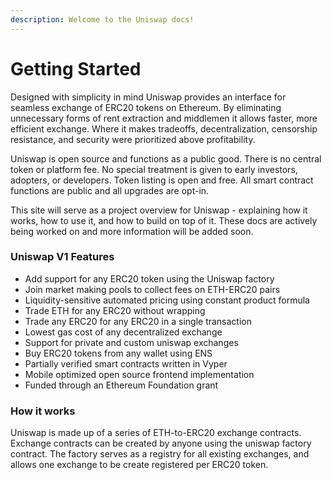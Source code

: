 ```yaml
---
description: Welcome to the Uniswap docs!
---
```


# Getting Started

Designed with simplicity in mind Uniswap provides an interface for seamless exchange of ERC20 tokens on Ethereum. By eliminating unnecessary forms of rent extraction and middlemen it allows faster, more efficient exchange. Where it makes tradeoffs, decentralization, censorship resistance, and security were prioritized above profitability. 

Uniswap is open source and functions as a public good. There is no central token or platform fee. No special treatment is given to early investors, adopters, or developers. Token listing is open and free. All smart contract functions are public and all upgrades are opt-in. 

This site will serve as a project overview for Uniswap - explaining how it works, how to use it, and how to build on top of it. These docs are actively being worked on and more information will be added soon.



### Uniswap V1 Features

* Add support for any ERC20 token using the Uniswap factory
* Join market making pools to collect fees on ETH-ERC20 pairs
* Liquidity-sensitive automated pricing using constant product formula
* Trade ETH for any ERC20 without wrapping
* Trade any ERC20 for any ERC20 in a single transaction 
* Lowest gas cost of any decentralized exchange
* Support for private and custom uniswap exchanges
* Buy ERC20 tokens from any wallet using ENS
* Partially verified smart contracts written in Vyper
* Mobile optimized open source frontend implementation  
* Funded through an Ethereum Foundation grant

### How it works

Uniswap is made up of a series of ETH-to-ERC20 exchange contracts. Exchange contracts can be created by anyone using the uniswap factory contract. The factory serves as a registry for all existing exchanges, and allows one exchange to be create registered per ERC20 token.



